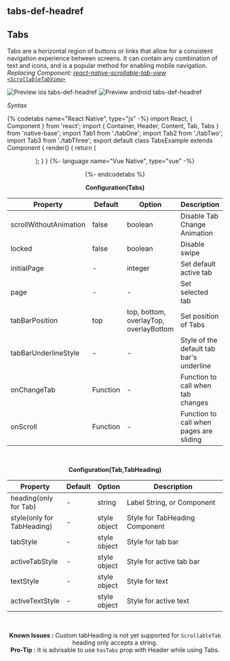 ## tabs-def-headref
## Tabs

Tabs are a horizontal region of buttons or links that allow for a consistent navigation experience between screens. It can contain any combination of text and icons, and is a popular method for enabling mobile navigation.<br />
*Replacing Component: [react-native-scrollable-tab-view <code>&lt;ScrollableTabView></code>](https://github.com/brentvatne/react-native-scrollable-tab-view)*


![Preview ios tabs-def-headref](https://github.com/GeekyAnts/NativeBase-KitchenSink/raw/v2.6.1/screenshots/ios/tabs-basic.gif)
![Preview android tabs-def-headref](https://github.com/GeekyAnts/NativeBase-KitchenSink/raw/v2.6.1/screenshots/android/tabs-basic.gif)

*Syntax*

{% codetabs name="React Native", type="js" -%}
import React, { Component } from 'react';
import { Container, Header, Content, Tab, Tabs } from 'native-base';
import Tab1 from './tabOne';
import Tab2 from './tabTwo';
import Tab3 from './tabThree';
export default class TabsExample extends Component {
  render() {
    return (
      <Container>
        <Header hasTabs />
        <Tabs>
          <Tab heading="Tab1">
            <Tab1 />
          </Tab>
          <Tab heading="Tab2">
            <Tab2 />
          </Tab>
          <Tab heading="Tab3">
            <Tab3 />
          </Tab>
        </Tabs>
      </Container>
    );
  }
}
{%- language name="Vue Native", type="vue" -%}
<template>
  <nb-container>
    <nb-header hasTabs/>
    <nb-tabs>
      <nb-tab heading="Tab1">
        <tab-one />
      </nb-tab>
      <nb-tab heading="Tab2">
        <tab-two />
      </nb-tab>
       <nb-tab heading="Tab3">
        <tab-three />
      </nb-tab>
    </nb-tabs>
  </nb-container>
</template>
<script>
import TabOne from "./components/tabOne";
import TabTwo from "./components/tabTwo";
import TabThree from "./components/tabThree";
export default {
  components: { TabOne, TabTwo, TabThree }
};
</script>
{%- endcodetabs %}
<br />

**Configuration(Tabs)**

<table class="table table-bordered">
        <thead>
            <tr>
                <th>Property</th>
                <th>Default</th>
                <th>Option</th>
                <th width="50%">Description</th>
            </tr>
        </thead>
        <tbody>
           <tr>
                <td>scrollWithoutAnimation</td>
                <td> false </td>
                <td> boolean </td>
                <td>
                    Disable Tab Change Animation
                </td>
            </tr>
            <tr>
                <td>locked</td>
                <td> false </td>
                <td> boolean </td>
                <td>
                    Disable swipe
                </td>
            </tr>
            <tr>
                <td>initialPage</td>
                <td> - </td>
                <td> integer </td>
                <td>
                    Set default active tab
                </td>
            </tr>
            <tr>
                <td>page</td>
                <td> - </td>
                <td> - </td>
                <td>
                    Set selected tab
                </td>
            </tr>
            <tr>
                <td>tabBarPosition</td>
                <td> top </td>
                <td> top, bottom, overlayTop, overlayBottom </td>
                <td>
                    Set position of Tabs
                </td>
            </tr>
            <tr>
                <td>tabBarUnderlineStyle</td>
                <td> - </td>
                <td> - </td>
                <td>
                    Style of the default tab bar's underline
                </td>
            </tr>
            <tr>
                <td>onChangeTab</td>
                <td>Function</td>
                <td> - </td>
                <td>
                    Function to call when tab changes
                </td>
            </tr>
            <tr>
                <td>onScroll</td>
                <td>Function</td>
                <td> - </td>
                <td>
                    Function to call when pages are sliding
                </td>
            </tr>
        </tbody>
    </table><br />

**Configuration(Tab,TabHeading)**    

<table class="table table-bordered">
    <thead>
        <tr>
            <th>Property</th>
            <th>Default</th>
            <th>Option</th>
            <th width="50%">Description</th>
        </tr>
    </thead>
    <tbody>
        <tr>
            <td>heading(only for Tab)</td>
            <td> - </td>
            <td> string </td>
            <td>
                Label String, or Component
            </td>
        </tr>
        <tr>
            <td>style(only for TabHeading)</td>
            <td> - </td>
            <td> style object </td>
            <td>
                Style for TabHeading Component
            </td>
        </tr>
        <tr>
            <td>tabStyle</td>
            <td> - </td>
            <td> style object </td>
            <td>
                Style for tab bar
            </td>
        </tr>
        <tr>
            <td>activeTabStyle</td>
            <td> - </td>
            <td> style object </td>
            <td>
                Style for active tab bar
            </td>
        </tr>
        <tr>
            <td>textStyle</td>
            <td> - </td>
            <td> style object </td>
            <td>
                Style for text
            </td>
        </tr>
        <tr>
            <td>activeTextStyle</td>
            <td> - </td>
            <td> style object </td>
            <td>
                Style for active text
            </td>
        </tr>
    </tbody>
</table><br />


**Known Issues :** Custom tabHeading is not yet supported for <code>ScrollableTab</code> heading only accepts a string. <br />
**Pro-Tip :** It is advisable to use <code>hasTabs</code> prop with Header while using Tabs. <br />
